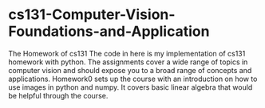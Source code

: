 # cs131-Computer-Vision-Foundations-and-Application
The Homework of cs131
The code in here is my implementation of cs131 homework with python.
The assignments cover a wide range of topics in computer vision and should expose you to a broad range of concepts and applications.
Homework0 sets up the course with an introduction on how to use images in python and numpy. It covers basic linear algebra that would be helpful through the course.
